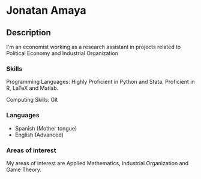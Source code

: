 # Jonatan Amaya 

## Description
I'm an economist working as a research assistant in projects related to Political Economy and Industrial Organization

### Skills

Programming Languages: Highly Proficient in Python and Stata. Proficient in R, LaTeX and Matlab.

Computing Skills: Git

### Languages

* Spanish (Mother tongue)
* English (Advanced)

### Areas of interest

My areas of interest are Applied Mathematics, Industrial Organization and Game Theory.



